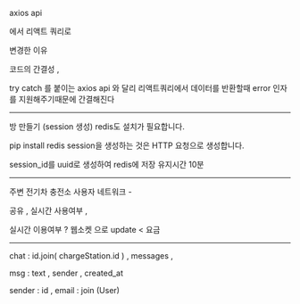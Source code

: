 


axios api 

에서 리액트 쿼리로 

변경한 이유 

코드의 간결성 ,

try catch 를 붙이는 axios api 와 달리 리액트쿼리에서 데이터를 반환할때  error 인자를 지원해주기때문에 
간결해진다 



------------
방 만들기 (session 생성)
redis도 설치가 필요합니다.

pip install redis
session을 생성하는 것은 HTTP 요청으로 생성합니다.

session_id를 uuid로 생성하여 redis에 저장
유지시간 10분

------------


주변 전기차 충전소 사용자 네트워크 -

공유 , 실시간 사용여부 , 

실시간 이용여부 ? 웹소켓 으로 update < 
요금 



------


chat  :
id.join( chargeStation.id ) , messages , 

msg : 
text , sender , created_at

sender :
id , email : join (User)